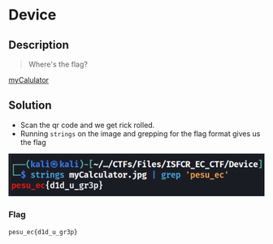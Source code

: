 # Device

## Description
> Where's the flag?

[myCalulator](./myCalculator.jpg)

## Solution
* Scan the qr code and we get rick rolled.
* Running `strings` on the image and grepping for the flag format gives us the flag

![flag](image.png)

### Flag
```
pesu_ec{d1d_u_gr3p}
```